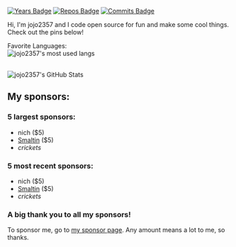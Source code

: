 [![Years Badge](https://badges.pufler.dev/years/jojo2357)](https://badges.pufler.dev)
[![Repos Badge](https://badges.pufler.dev/repos/jojo2357)](https://github.com/jojo2357?tab=repositories)
[![Commits Badge](https://badges.pufler.dev/commits/monthly/jojo2357)]()

Hi, I'm jojo2357 and I code open source for fun and make some cool things. Check out the pins below!

Favorite Languages:
<br><img align="center" alt="jojo2357's most used langs" src="https://github-readme-stats.vercel.app/api/top-langs/?username=jojo2357&count_private=true&layout=compact&hide_border=true&theme=gruvbox&langs_count=10"/><br>

<br><img align="center" alt="jojo2357's GitHub Stats" src="https://github-readme-stats-hwa9vez0v.vercel.app/api?username=jojo2357&include_all_commits=true&count_private=true&show_icons=true&hide_border=true&theme=gruvbox"/>
<br>

## My sponsors:
### 5 largest sponsors:
- nich ($5)
- [Smaltin](https://github.com/smaltin) ($5)
- *crickets*
### 5 most recent sponsors:
- nich ($5)
- [Smaltin](https://github.com/smaltin) ($5)
- *crickets*
### A big thank you to all my sponsors!
To sponsor me, go to [my sponsor page](https://github.com/sponsors/jojo2357). Any amount means a lot to me, so thanks.
